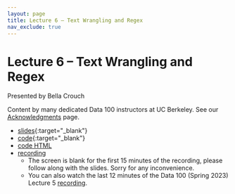 ```yaml
---
layout: page
title: Lecture 6 – Text Wrangling and Regex
nav_exclude: true
---
```


# Lecture 6 – Text Wrangling and Regex

Presented by Bella Crouch

Content by many dedicated Data 100 instructors at UC Berkeley. See our [Acknowledgments](../../acks) page.

- [slides](https://docs.google.com/presentation/d/1puT_wpKPJ3N1wOrS81lbVikwQf7-LtSXIdMv6cqOK3g/edit?usp=sharing){:target="_blank"}
- [code](https://data100.datahub.berkeley.edu/hub/user-redirect/git-pull?repo=https%3A%2F%2Fgithub.com%2FDS-100%2Fsu23-materials&branch=main&urlpath=lab%2Ftree%2Fsu23-materials%2Flec%2Flec06%2Flec06.ipynb){:target="_blank"}
- [code HTML](../../resources/assets/lectures/lec06/lec06.html)
- [recording](https://bcourses.berkeley.edu/courses/1525605/pages/lecture-6-text-wrangling-regex) 
    - The screen is blank for the first 15 minutes of the recording, please follow along with the slides. Sorry for any inconvenience.
    - You can also watch the last 12 minutes of the Data 100 (Spring 2023) Lecture 5 [recording](https://www.youtube.com/watch?v=yE09RfMBCpo).

